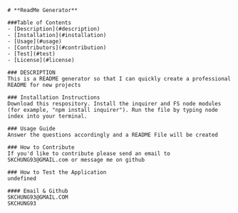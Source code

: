 
    # **ReadMe Generator**

    ###Table of Contents
    - [Description](#description)
    - [Installation](#installation)
    - [Usage](#usage)
    - [Contributors](#contribution)
    - [Test](#test)
    - [License](#license)

    ### DESCRIPTION
    This is a README generator so that I can quickly create a professional README for new projects

    ### Installation Instructions
    Download this respository. Install the inquirer and FS node modules (for example, "npm install inquirer"). Run the file by typing node index into your terminal.

    ### Usage Guide
    Answer the questions accordingly and a README File will be created

    ### How to Contribute
    If you'd like to contribute please send an email to SKCHUNG93@GMAIL.com or message me on github

    ### How to Test the Application
    undefined

    #### Email & Github
    SKCHUNG93@GMAIL.COM
    SKCHUNG93

    
    
    
